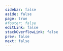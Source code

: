```yaml
---
sidebar: false
aside: false
page: true
#footer: false
editLink: false
stackOverflowLink: false
prev: false
next: false
---
```


<script setup>
import SwagLine from "./components/home/SwagLine.vue";
import SwagExposed from "./components/home/SwagExposed.vue";
import SwagResources from "./components/home/SwagResources.vue";
</script>

<!-- HERO -->
<SwagHero class="my-30">
    <template #label>Meteor Design System</template>
    <template #title>Build the exceptional. Open Source. Ecommerce.</template>
    <template #content><p>Shopware, the leading open commerce platform, powers exceptional online stores and thrives with a global community of developers, agencies and merchants. With our API and App-centric approach, we are committed to providing you with the tools and resources needed to create outstanding online stores. Our comprehensive documentation empowers your journey with step-by-step guidance, making everything smoother. Documentation at your service!</p></template>
    <template #links>
    <SwagBtn href="#GetToKnow" class="--primary --sm" icon="long-arrow-right" icon-at="end">Get started</SwagBtn>
    <SwagBtn href="/docs/" class="--primary --subtle --with-border --sm --transparent">View developer docs</SwagBtn>
    </template>
    <template #image><img src="/home/hub-hero-min.png" /></template>
</SwagHero>

<SwagLine />

<SwagExposed class="my-30" />

<SwagResources class="my-30" />
